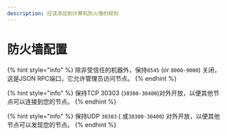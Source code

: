 ```yaml
---
description: 应该添加到计算机防火墙的规则
---
```


# 防火墙配置

{% hint style="info" %}
除非受信任的机器外，保持`8545` \(or `8000-9000`\) 关闭，这是JSON RPC端口，它允许管理员访问节点。
{% endhint %}

{% hint style="info" %}
保持TCP 30303 \(`30300-30400`\)对外开放，以便其他节点可以连接到您的节点。
{% endhint %}

{% hint style="info" %}
保持UDP `30303` \( 或`30300-30400`\) 对外开放，以便其他节点可以发现您的节点。
{% endhint %}

